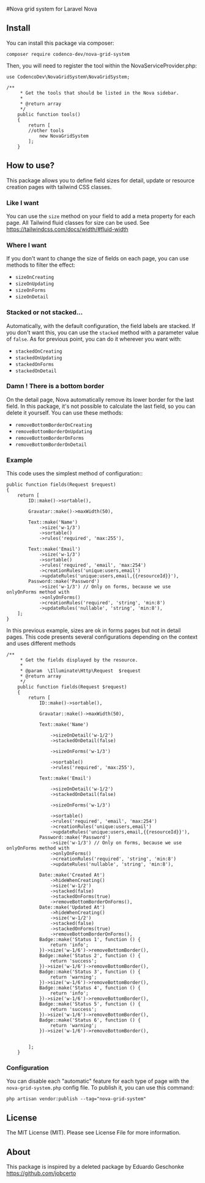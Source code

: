 #Nova grid system for Laravel Nova

## Install

You can install this package via composer:

```
composer require codenco-dev/nova-grid-system
```

Then, you will need to register the tool within the NovaServiceProvider.php:


```
use CodencoDev\NovaGridSystem\NovaGridSystem;

/**
     * Get the tools that should be listed in the Nova sidebar.
     *
     * @return array
     */
    public function tools()
    {
        return [
        //other tools
            new NovaGridSystem
        ];
    }
```

## How to use?

This package allows you to define field sizes for detail, update or resource creation pages with tailwind CSS classes.
### Like I want
You can use the `size` method on your field to add a meta property for each page. All Tailwind fluid classes for size can be used.
See https://tailwindcss.com/docs/width/#fluid-width

### Where I want
If you don't want to change the size of fields on each page, you can use methods to filter the effect:

- `sizeOnCreating` 
- `sizeOnUpdating` 
- `sizeOnForms` 
- `sizeOnDetail` 

### Stacked or not stacked...
Automatically, with the default configuration, the field labels are stacked.
If you don't want this, you can use the `stacked` method with a parameter value of `false`.
As for previous point, you can do it wherever you want with:

- `stackedOnCreating` 
- `stackedOnUpdating` 
- `stackedOnForms` 
- `stackedOnDetail`

### Damn ! There is a bottom border
On the detail page, Nova automatically remove its lower border for the last field.
In this package, it's not possible to calculate the last field, so you can delete it yourself.
You can use these methods:

- `removeBottomBorderOnCreating` 
- `removeBottomBorderOnUpdating` 
- `removeBottomBorderOnForms` 
- `removeBottomBorderOnDetail`


### Example

This code uses the simplest method of configuration::

```
public function fields(Request $request)
{
    return [
        ID::make()->sortable(),

        Gravatar::make()->maxWidth(50),

        Text::make('Name')
            ->size('w-1/3')
            ->sortable()
            ->rules('required', 'max:255'),

        Text::make('Email')
            ->size('w-1/3')
            ->sortable()
            ->rules('required', 'email', 'max:254')
            ->creationRules('unique:users,email')
            ->updateRules('unique:users,email,{{resourceId}}'),
        Password::make('Password')
            ->size('w-1/3') // Only on forms, because we use onlyOnForms method with
            ->onlyOnForms()
            ->creationRules('required', 'string', 'min:8')
            ->updateRules('nullable', 'string', 'min:8'),
    ];
}
```

In this previous example, sizes are ok in forms pages but not in detail pages.
This code presents several configurations depending on the context and uses different methods

```
/**
     * Get the fields displayed by the resource.
     *
     * @param  \Illuminate\Http\Request  $request
     * @return array
     */
    public function fields(Request $request)
    {
        return [
            ID::make()->sortable(),

            Gravatar::make()->maxWidth(50),

            Text::make('Name')

                ->sizeOnDetail('w-1/2')
                ->stackedOnDetail(false)

                ->sizeOnForms('w-1/3')

                ->sortable()
                ->rules('required', 'max:255'),

            Text::make('Email')

                ->sizeOnDetail('w-1/2')
                ->stackedOnDetail(false)

                ->sizeOnForms('w-1/3')

                ->sortable()
                ->rules('required', 'email', 'max:254')
                ->creationRules('unique:users,email')
                ->updateRules('unique:users,email,{{resourceId}}'),
            Password::make('Password')
                ->size('w-1/3') // Only on forms, because we use onlyOnForms method with
                ->onlyOnForms()
                ->creationRules('required', 'string', 'min:8')
                ->updateRules('nullable', 'string', 'min:8'),

            Date::make('Created At')
                ->hideWhenCreating()
                ->size('w-1/2')
                ->stacked(false)
                ->stackedOnForms(true)
                ->removeBottomBorderOnForms(),
            Date::make('Updated At')
                ->hideWhenCreating()
                ->size('w-1/2')
                ->stacked(false)
                ->stackedOnForms(true)
                ->removeBottomBorderOnForms(),
            Badge::make('Status 1', function () {
                return 'info';
            })->size('w-1/6')->removeBottomBorder(),
            Badge::make('Status 2', function () {
                return 'success';
            })->size('w-1/6')->removeBottomBorder(),
            Badge::make('Status 3', function () {
                return 'warning';
            })->size('w-1/6')->removeBottomBorder(),
            Badge::make('Status 4', function () {
                return 'info';
            })->size('w-1/6')->removeBottomBorder(),
            Badge::make('Status 5', function () {
                return 'success';
            })->size('w-1/6')->removeBottomBorder(),
            Badge::make('Status 6', function () {
                return 'warning';
            })->size('w-1/6')->removeBottomBorder(),


        ];
    }
```


### Configuration

You can disable each "automatic" feature for each type of page with the `nova-grid-system.php` config file.
To publish it, you can use this command:

```
php artisan vendor:publish --tag="nova-grid-system"
```  

## License

The MIT License (MIT). Please see License File for more information.

## About
This package is inspired by a deleted package by Eduardo Geschonke https://github.com/jobcerto